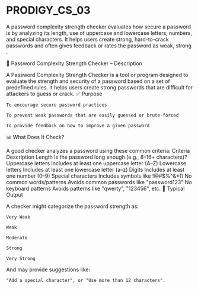 # PRODIGY_CS_03
A password complexity strength checker evaluates how secure a password is by analyzing its length, use of uppercase and lowercase letters, numbers, and special characters. It helps users create strong, hard-to-crack passwords and often gives feedback or rates the password as weak, strong .

🔐 Password Complexity Strength Checker – Description

A Password Complexity Strength Checker is a tool or program designed to evaluate the strength and security of a password based on a set of predefined rules. It helps users create strong passwords that are difficult for attackers to guess or crack.
✅ Purpose

    To encourage secure password practices

    To prevent weak passwords that are easily guessed or brute-forced

    To provide feedback on how to improve a given password

📊 What Does It Check?

A good checker analyzes a password using these common criteria:
Criteria	Description
Length	Is the password long enough (e.g., 8–16+ characters)?
Uppercase letters	Includes at least one uppercase letter (A–Z)
Lowercase letters	Includes at least one lowercase letter (a–z)
Digits	Includes at least one number (0–9)
Special characters	Includes symbols like !@#$%^&*()
No common words/patterns	Avoids common passwords like "password123"
No keyboard patterns	Avoids patterns like "qwerty", "123456", etc.
🔁 Typical Output

A checker might categorize the password strength as:

    Very Weak

    Weak

    Moderate

    Strong

    Very Strong

And may provide suggestions like:

    "Add a special character", or "Use more than 12 characters".
